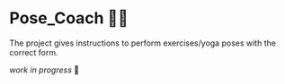 # Pose_Coach 🤸‍♀️
The project gives instructions to perform exercises/yoga poses with the correct form.


*work in progress* 🔧
